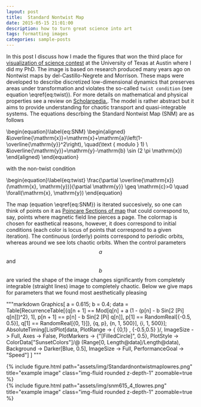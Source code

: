 ```yaml
---
layout: post
title:  Standard Nontwist Map
date: 2015-05-15 21:01:00
description: how to turn great science into art
tags: formatting images
categories: sample-posts
---
```


In this post I discuss how I made the figures that won the third place for [visualization of science contest](https://cns.utexas.edu/news/visualizing-science-2016) at the University of Texas at Austin where I did my PhD. The image is based on research produced many years ago on Nontwist maps by del-Castillo-Negrete and Morrison. These maps were developed to describe discretized low-dimensional dynamics that preserves areas under transformation and violates the so-called `twist condition` (see equation \eqref{eq:twist}). For more details on mathematical and physical properties see a review on [Scholarpedia.](http://www.scholarpedia.org/article/Nontwist_maps). The model is rather abstract but it aims to provide understanding for chaotic transport and quasi-integrable systems. The equations descrbing the Standard Nontwist Map (SNM) are as follows

\begin{equation}\label{eq:SNM}
\begin{aligned}
&\overline{\mathrm{x}}=\mathrm{x}+\mathrm{a}\left(1-\overline{\mathrm{y}}^2\right), \quad(\text { modulo } 1) \\
&\overline{\mathrm{y}}=\mathrm{y}-\mathrm{b} \sin (2 \pi \mathrm{x})
\end{aligned}
\end{equation}

with the non-twist condition

\begin{equation}\label{eq:twist}
\frac{\partial \overline{\mathrm{x}}(\mathrm{x}, \mathrm{y})}{\partial \mathrm{y}} \geq \mathrm{c}>0 \quad \forall(\mathrm{x}, \mathrm{y})
\end{equation}

The map (equation \eqref{eq:SNM}) is iterated succesively, so one can think of points on it as [Poincare Sections of map](https://en.wikipedia.org/wiki/Poincar%C3%A9_map) that could correspond to, say, points where magnetic field line pierces a page. The colormap is chosen for easthetical reasons, however, it does correspond to initial conditions (each color is locus of points that correspond to a given iteration). The continuous (orderly) points correspond to periodic orbits, whereas around we see lots chaotic orbits. When the control parameters $$a$$ and $$b$$ are varied the shape of the image changes significantly from completely integrable (straight lines) image to completely chaotic. Below we give maps for parameters that we found most aesthetically pleasing



"""markdown
Graphics[
    a = 0.615; b = 0.4; 
    data = Table[RecurrenceTable[{q[n + 1] == 
    Mod[q[n] + a (1 - (p[n] - b Sin[2 \[Pi] q[n]])^2), 1],
    p[n + 1] == p[n] - b Sin[2 \[Pi] q[n]],
    p[1] == RandomReal[{-0.5, 0.5}],
    q[1] == RandomReal[{0, 1}]}, {q, p}, {n, 1, 500}], {i, 1, 500}];
    AbsoluteTiming[ListPlot[data, PlotRange -> { {0,1} , {-0.5,0.5} }/, 
    ImageSize -> Full, Axes -> False, PlotMarkers ->  {"\[FilledCircle]", 0.5}, 
    PlotStyle -> ColorData["SunsetColors"]/@ 
    (Range[0, Length@data]/Length@data), Background -> Darker[Blue, 0.5], 
    ImageSize -> Full, PerformanceGoal -> "Speed"]
]
"""

<div class="row justify-content-sm-center">
    <div class="col-sm-8 mt-3 mt-md-0">
        {% include figure.html path="assets/img/Standardnontwistmaplowres.png" title="example image" class="img-fluid rounded z-depth-1" zoomable=true %}
    </div>
    <div class="col-sm-4 mt-3 mt-md-0">
        {% include figure.html path="assets/img/snm615_4_tlowres.png" title="example image" class="img-fluid rounded z-depth-1" zoomable=true %}
    </div>
</div>



